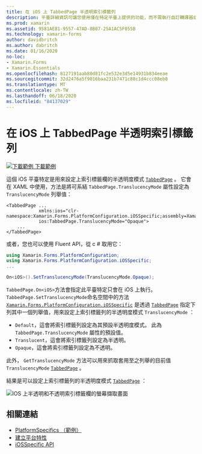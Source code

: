 ```yaml
---
title: 在 iOS 上 TabbedPage 半透明索引標籤列
description: 平臺詳細資訊可讓您使用僅在特定平臺上提供的功能，而不需執行自訂轉譯器或效果。 本文說明如何使用 iOS 平臺特定的來設定 TabbedPage 上索引標籤列的半透明度模式。
ms.prod: xamarin
ms.assetid: 9581AE81-9557-47AD-8B07-25A1AC5F055B
ms.technology: xamarin-forms
author: davidbritch
ms.author: dabritch
ms.date: 01/16/2020
no-loc:
- Xamarin.Forms
- Xamarin.Essentials
ms.openlocfilehash: 8127191aab80d81fc2e532e3d5e14931b834eeae
ms.sourcegitcommit: 32d2476a5f9016baa231b7471c88c1d4ccc08eb8
ms.translationtype: MT
ms.contentlocale: zh-TW
ms.lasthandoff: 06/18/2020
ms.locfileid: "84137029"
---
```

# <a name="tabbedpage-translucent-tab-bar-on-ios"></a>在 iOS 上 TabbedPage 半透明索引標籤列

[![下載範例 ](~/media/shared/download.png) 下載範例](https://docs.microsoft.com/samples/xamarin/xamarin-forms-samples/userinterface-platformspecifics)

這個 iOS 平臺特定是用來設定上索引標籤欄的半透明度模式 [`TabbedPage`](xref:Xamarin.Forms.TabbedPage) 。 它會在 XAML 中使用，方法是將可系結 `TabbedPage.TranslucencyMode` 屬性設定為 `TranslucencyMode` 列舉值：

```xaml
<TabbedPage ...
            xmlns:ios="clr-namespace:Xamarin.Forms.PlatformConfiguration.iOSSpecific;assembly=Xamarin.Forms.Core"
            ios:TabbedPage.TranslucencyMode="Opaque">
    ...
</TabbedPage>
```

或者，您也可以使用 Fluent API，從 c # 取用它：

```csharp
using Xamarin.Forms.PlatformConfiguration;
using Xamarin.Forms.PlatformConfiguration.iOSSpecific;
...

On<iOS>().SetTranslucencyMode(TranslucencyMode.Opaque);
```

`TabbedPage.On<iOS>`方法會指定此平臺特定只會在 iOS 上執行。 `TabbedPage.SetTranslucencyMode`命名空間中的方法 [`Xamarin.Forms.PlatformConfiguration.iOSSpecific`](xref:Xamarin.Forms.PlatformConfiguration.iOSSpecific) 是透過 [`TabbedPage`](xref:Xamarin.Forms.TabbedPage) 指定下列其中一個列舉值，用來設定上索引標籤列的半透明度模式 `TranslucencyMode` ：

- `Default`，這會將索引標籤列設定為其預設半透明度模式。 此為 `TabbedPage.TranslucencyMode` 屬性的預設值。
- `Translucent`，這會將索引標籤列設定為半透明。
- `Opaque`，這會將索引標籤列設定為不透明。

此外， `GetTranslucencyMode` 方法可以用來抓取套用至之列舉的目前值 `TranslucencyMode` [`TabbedPage`](xref:Xamarin.Forms.TabbedPage) 。

結果是可以設定上索引標籤列的半透明度模式 [`TabbedPage`](xref:Xamarin.Forms.TabbedPage) ：

![IOS 上半透明和不透明索引標籤欄的螢幕擷取畫面](tabbedpage-translucent-tabbar-images/translucencymodes.png "半透明和不透明的索引標籤列")

## <a name="related-links"></a>相關連結

- [PlatformSpecifics （範例）](https://docs.microsoft.com/samples/xamarin/xamarin-forms-samples/userinterface-platformspecifics)
- [建立平台特性](~/xamarin-forms/platform/platform-specifics/index.md#creating-platform-specifics)
- [iOSSpecific API](xref:Xamarin.Forms.PlatformConfiguration.iOSSpecific)
